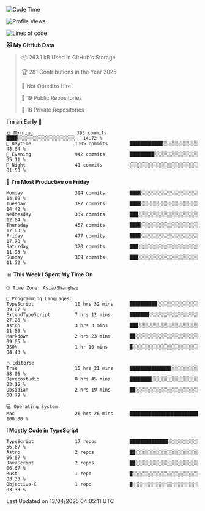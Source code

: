 <!--START_SECTION:waka-->
![Code Time](http://img.shields.io/badge/Code%20Time-3%2C329%20hrs%2049%20mins-blue)

![Profile Views](http://img.shields.io/badge/Profile%20Views-0-blue)

![Lines of code](https://img.shields.io/badge/From%20Hello%20World%20I%27ve%20Written-3.0%20million%20lines%20of%20code-blue)

**🐱 My GitHub Data** 

> 📦 263.1 kB Used in GitHub's Storage 
 > 
> 🏆 281 Contributions in the Year 2025
 > 
> 🚫 Not Opted to Hire
 > 
> 📜 19 Public Repositories 
 > 
> 🔑 18 Private Repositories 
 > 
**I'm an Early 🐤** 

```text
🌞 Morning                395 commits         ████░░░░░░░░░░░░░░░░░░░░░   14.72 % 
🌆 Daytime                1305 commits        ████████████░░░░░░░░░░░░░   48.64 % 
🌃 Evening                942 commits         █████████░░░░░░░░░░░░░░░░   35.11 % 
🌙 Night                  41 commits          ░░░░░░░░░░░░░░░░░░░░░░░░░   01.53 % 
```
📅 **I'm Most Productive on Friday** 

```text
Monday                   394 commits         ████░░░░░░░░░░░░░░░░░░░░░   14.69 % 
Tuesday                  387 commits         ████░░░░░░░░░░░░░░░░░░░░░   14.42 % 
Wednesday                339 commits         ███░░░░░░░░░░░░░░░░░░░░░░   12.64 % 
Thursday                 457 commits         ████░░░░░░░░░░░░░░░░░░░░░   17.03 % 
Friday                   477 commits         ████░░░░░░░░░░░░░░░░░░░░░   17.78 % 
Saturday                 320 commits         ███░░░░░░░░░░░░░░░░░░░░░░   11.93 % 
Sunday                   309 commits         ███░░░░░░░░░░░░░░░░░░░░░░   11.52 % 
```


📊 **This Week I Spent My Time On** 

```text
🕑︎ Time Zone: Asia/Shanghai

💬 Programming Languages: 
TypeScript               10 hrs 32 mins      ██████████░░░░░░░░░░░░░░░   39.87 % 
ExtendTypeScript         7 hrs 12 mins       ███████░░░░░░░░░░░░░░░░░░   27.28 % 
Astro                    3 hrs 3 mins        ███░░░░░░░░░░░░░░░░░░░░░░   11.56 % 
Markdown                 2 hrs 23 mins       ██░░░░░░░░░░░░░░░░░░░░░░░   09.05 % 
JSON                     1 hr 10 mins        █░░░░░░░░░░░░░░░░░░░░░░░░   04.43 % 

🔥 Editors: 
Trae                     15 hrs 21 mins      ███████████████░░░░░░░░░░   58.06 % 
Devecostudio             8 hrs 45 mins       ████████░░░░░░░░░░░░░░░░░   33.15 % 
Obsidian                 2 hrs 19 mins       ██░░░░░░░░░░░░░░░░░░░░░░░   08.79 % 

💻 Operating System: 
Mac                      26 hrs 26 mins      █████████████████████████   100.00 % 
```

**I Mostly Code in TypeScript** 

```text
TypeScript               17 repos            ██████████████░░░░░░░░░░░   56.67 % 
Astro                    2 repos             ██░░░░░░░░░░░░░░░░░░░░░░░   06.67 % 
JavaScript               2 repos             ██░░░░░░░░░░░░░░░░░░░░░░░   06.67 % 
Rust                     1 repo              █░░░░░░░░░░░░░░░░░░░░░░░░   03.33 % 
Objective-C              1 repo              █░░░░░░░░░░░░░░░░░░░░░░░░   03.33 % 
```




 Last Updated on 13/04/2025 04:05:11 UTC
<!--END_SECTION:waka-->